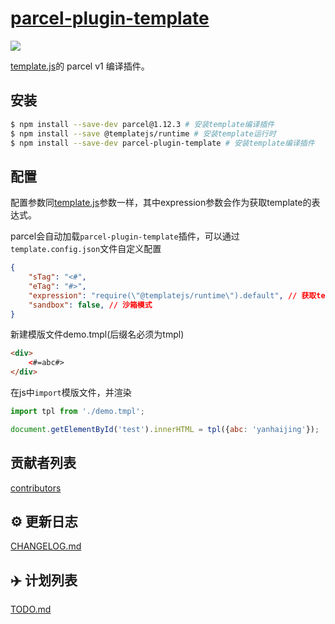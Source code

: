 # [parcel-plugin-template](https://github.com/yanhaijing/template.js/blob/master/packages/parcel-plugin-template)
[![](https://img.shields.io/badge/Powered%20by-jslib%20base-brightgreen.svg)](https://github.com/yanhaijing/jslib-base)

[template.js](https://github.com/yanhaijing/template.js)的 parcel v1 编译插件。

## 安装

``` bash
$ npm install --save-dev parcel@1.12.3 # 安装template编译插件
$ npm install --save @templatejs/runtime # 安装template运行时
$ npm install --save-dev parcel-plugin-template # 安装template编译插件
```

## 配置
配置参数同[template.js](https://github.com/yanhaijing/template.js/blob/master/doc/api.md#templateconfig)参数一样，其中expression参数会作为获取template的表达式。

parcel会自动加载`parcel-plugin-template`插件，可以通过`template.config.json`文件自定义配置

```json
{
    "sTag": "<#",
    "eTag": "#>",
    "expression": "require(\"@templatejs/runtime\").default", // 获取template的表达式，如 `window.template`
    "sandbox": false, // 沙箱模式
}
```

新建模版文件demo.tmpl(后缀名必须为tmpl)

```html
<div>
    <#=abc#>
</div>
```

在js中`import`模版文件，并渲染

```js
import tpl from './demo.tmpl';

document.getElementById('test').innerHTML = tpl({abc: 'yanhaijing'});
```

## 贡献者列表

[contributors](https://github.com/yanhaijing/template.js/graphs/contributors)

## :gear: 更新日志
[CHANGELOG.md](https://github.com/yanhaijing/template.js/blob/master/CHANGELOG.md)

## :airplane: 计划列表
[TODO.md](https://github.com/yanhaijing/template.js/blob/master/TODO.md)